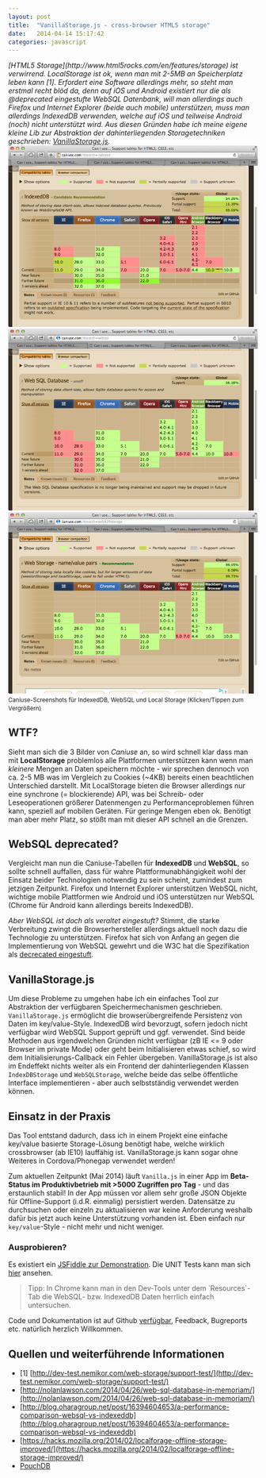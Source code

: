 ```yaml
---
layout: post
title:  "VanillaStorage.js - cross-browser HTML5 storage"
date:   2014-04-14 15:17:42
categories: javascript
---
```


<em>
[HTML5 Storage](http://www.html5rocks.com/en/features/storage) ist verwirrend.
LocalStorage ist ok, wenn man mit 2-5MB an Speicherplatz leben kann [1]. Erfordert eine Software allerdings mehr, so steht man erstmal recht blöd da, denn auf iOS und Android existiert nur die als @deprecated eingestufte WebSQL Datenbank, will man allerdings auch Firefox und Internet Explorer
(beide auch mobile) unterstützen, muss man allerdings IndexedDB verwenden, welche auf iOS und teilweise Android (noch) nicht unterstützt wird. Aus diesen Gründen habe ich meine eigene kleine Lib zur Abstraktion der dahinterliegenden Storagetechniken geschrieben: <a href="https://github.com/mwager/VanillaStorage" target="_blank" >VanillaStorage.js</a>.
</em>

<div class="fancy-images-in-grid pure-g">
    <div class="pure-u-1-3">
        <a href="/images/vanilla/caniuse-idb.png" class="fancybox" rel="caniuse-images" title="IndexedDB">
            <img src="/images/vanilla/caniuse-idb.png">
        </a>
    </div>
    <div class="pure-u-1-3">
         <a href="/images/vanilla/caniuse-websql.png" class="fancybox" rel="caniuse-images" title="WebSQL">
            <img src="/images/vanilla/caniuse-websql.png">
        </a>
    </div>
    <div class="pure-u-1-3">
         <a href="/images/vanilla/caniuse-local-storage.png" class="fancybox" rel="caniuse-images" title="LocalStorage">
            <img src="/images/vanilla/caniuse-local-storage.png">
        </a>
    </div>
</div>
<small>Caniuse-Screenshots für IndexedDB, WebSQL und Local Storage (Klicken/Tippen zum Vergrößern)</small>


## WTF? ##

Sieht man sich die 3 Bilder von _Caniuse_ an, so wird schnell klar dass man mit __LocalStorage__ problemlos alle Plattformen unterstützen kann wenn man _kleinere_ Mengen an Daten speichern möchte - wir sprechen dennoch von ca. 2-5 MB was im Vergleich zu Cookies (~4KB) bereits einen beachtlichen Unterschied darstellt. Mit LocalStorage bieten die Browser allerdings nur eine synchrone (= blockierende) API, was bei Schreib- oder Leseoperationen größerer Datenmengen zu Performanceproblemen führen kann, speziell auf mobilen Geräten. Für geringe Mengen eben ok. Benötigt man aber mehr Platz, so stößt man mit dieser API schnell an die Grenzen.


## WebSQL deprecated? ##

Vergleicht man nun die Caniuse-Tabellen für __IndexedDB__ und __WebSQL__, so sollte schnell auffallen, dass für wahre Plattformunabhängigkeit wohl der Einsatz beider Technologien notwendig zu sein scheint, zumindest zum jetzigen Zeitpunkt. Firefox und Internet Explorer unterstützen WebSQL nicht, wichtige mobile Plattformen wie Android und iOS unterstützen nur WebSQL (Chrome für Android kann allerdings bereits IndexedDB).

_Aber WebSQL ist doch als veraltet eingestuft?_ Stimmt, die starke Verbreitung zwingt die Browserhersteller allerdings aktuell noch dazu die Technologie zu unterstützen. Firefox hat sich von Anfang an gegen die Implementierung von WebSQL gewehrt und die W3C hat die Spezifikation als [decrecated eingestuft](http://www.w3.org/TR/webdatabase/).


## VanillaStorage.js ##

Um diese Probleme zu umgehen habe ich ein einfaches Tool zur Abstraktion der verfügbaren Speichermechanismen geschrieben. `VanillaStorage.js` ermöglicht die browserübergreifende Persistenz von Daten im key/value-Style. IndexedDB wird bevorzugt, sofern jedoch nicht verfügbar wird WebSQL Support geprüft und ggf. verwendet. Sind beide Methoden aus irgendwelchen Gründen nicht verfügbar (zB IE <= 9 oder Browser im private Mode) oder geht beim Initialisieren etwas schief, so wird dem Initialisierungs-Callback ein Fehler übergeben. VanillaStorage.js ist also im Endeffekt nichts weiter als ein Frontend der dahinterliegenden Klassen `IndexDBStorage` und `WebSQLStorage`, welche beide das selbe öffentliche Interface implementieren - aber auch selbstständig verwendet werden können.


## Einsatz in der Praxis ##

Das Tool entstand dadurch, dass ich in einem Projekt eine einfache key/value basierte Storage-Lösung benötigt habe, welche wirklich crossbrowser (ab IE10) lauffähig ist. VanillaStorage.js kann sogar ohne Weiteres in Cordova/Phonegap verwendet werden!

Zum aktuellen Zeitpunkt (Mai 2014) läuft `Vanilla.js` in einer App im __Beta-Status im Produktivbetrieb mit >5000 Zugriffen pro Tag__ - und das erstaunlich stabil! In der App müssen vor allem sehr große JSON Objekte für Offline-Support (i.d.R. einmalig) persistiert werden. Datensätze zu durchsuchen oder einzeln zu aktualisieren war keine Anforderung weshalb dafür bis jetzt auch keine Unterstützung vorhanden ist. Eben einfach nur `key/value`-Style - nicht mehr und nicht weniger.


### Ausprobieren? ###

Es existiert ein [JSFiddle zur Demonstration](http://jsfiddle.net/G8h2V/10/). Die UNIT Tests kann man sich <a href="http://mwager.github.io/VanillaStorage/test/">hier</a> ansehen.

<blockquote>
Tipp: In Chrome kann man in den Dev-Tools unter dem `Resources`-Tab die WebSQL- bzw. IndexedDB Daten herrlich einfach untersuchen.
</blockquote>

Code und Dokumentation ist auf Github [verfügbar](https://github.com/mwager/VanillaStorage), Feedback, Bugreports etc. natürlich herzlich Willkommen.


## Quellen und weiterführende Informationen ##

* [1] [http://dev-test.nemikor.com/web-storage/support-test/](http://dev-test.nemikor.com/web-storage/support-test/)
* [http://nolanlawson.com/2014/04/26/web-sql-database-in-memoriam/](http://nolanlawson.com/2014/04/26/web-sql-database-in-memoriam/)
* [http://blog.oharagroup.net/post/16394604653/a-performance-comparison-websql-vs-indexeddb](http://blog.oharagroup.net/post/16394604653/a-performance-comparison-websql-vs-indexeddb)
* [https://hacks.mozilla.org/2014/02/localforage-offline-storage-improved/](https://hacks.mozilla.org/2014/02/localforage-offline-storage-improved/)
* [PouchDB](http://pouchdb.com/)
